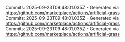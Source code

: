 Commits: 2025-09-23T09:48:01.035Z - Generated via https://github.com/marketplace/actions/artificial-grass
<br>
Commits: 2025-09-23T09:48:01.035Z - Generated via https://github.com/marketplace/actions/artificial-grass
<br>
Commits: 2025-09-23T09:48:01.035Z - Generated via https://github.com/marketplace/actions/artificial-grass
<br>
